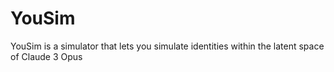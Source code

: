 # YouSim

YouSim is a simulator that lets you simulate identities within the latent space
of Claude 3 Opus
